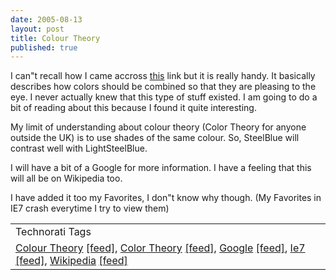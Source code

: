 ```yaml
---
date: 2005-08-13
layout: post
title: Colour Theory
published: true
---
```

I can"t recall how I came accross <a href="http://www.rominteq.com/c_the.html">this</a> link but it is really handy.  It basically describes how colors should be combined so that they are pleasing to the eye.  I never actually knew that this type of stuff existed.  I am going to do a bit of reading about this because I found it quite interesting.<p />My limit of understanding about colour theory (Color Theory for anyone outside the UK) is to use shades of the same colour.  So, SteelBlue will contrast well with LightSteelBlue.<p />I will have a bit of a Google for more information.  I have a feeling that this will all be on Wikipedia too.<p />I have added it too my Favorites, I don"t know why though.  (My Favorites in IE7 crash everytime I try to view them)<p /><table class="TechnoratiHead TagHeader">
<tr><td>Technorati Tags</td></tr>
<tr class="Technorati"><td>
<a href="http://www.technorati.com/tag/Colour%20Theory" class="Tag" rel="tag">Colour Theory</a> <a href="http://feeds.technorati.com/feed/posts/tag/Colour%20Theory" class="Tag">[feed]</a>, <a href="http://www.technorati.com/tag/Color%20Theory" class="Tag" rel="tag">Color Theory</a> <a href="http://feeds.technorati.com/feed/posts/tag/Color%20Theory" class="Tag">[feed]</a>, <a href="http://www.technorati.com/tag/Google" class="Tag" rel="tag">Google</a> <a href="http://feeds.technorati.com/feed/posts/tag/Google" class="Tag">[feed]</a>, <a href="http://www.technorati.com/tag/Ie7" class="Tag" rel="tag">Ie7</a> <a href="http://feeds.technorati.com/feed/posts/tag/Ie7" class="Tag">[feed]</a>, <a href="http://www.technorati.com/tag/Wikipedia" class="Tag" rel="tag">Wikipedia</a> <a href="http://feeds.technorati.com/feed/posts/tag/Wikipedia" class="Tag">[feed]</a>
</td></tr>
</table><div class="blogger-post-footer"><img class="posterous_download_image" src="https://blogger.googleusercontent.com/tracker/8109338-112393026984805895?l=www.kinlan.co.uk%2Findex.html" height="1" alt="" width="1" /></div>

